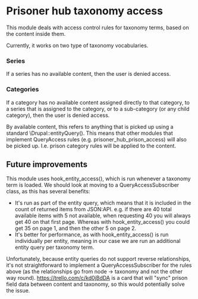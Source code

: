 # Prisoner hub taxonomy access

This module deals with access control rules for taxonomy terms, based on the content inside them.

Currently, it works on two type of taxonomy vocabularies.

### Series
If a series has no available content, then the user is denied access.

### Categories
If a category has no available content assigned directly to that category, to a series that is
assigned to the category, or to a sub-category (or any child category), then the user is denied access.

By available content, this refers to anything that is picked up using a standard \Drupal::entityQuery().
This means that other modules that implement QueryAccess rules (e.g. prisoner_hub_prison_access) will
also be picked up.  I.e. prison category rules will be applied to the content.

## Future improvements
This module uses hook_entity_access(), which is run whenever a taxonomy term is loaded.
We should look at moving to a QueryAccessSubscriber class, as this has several benefits:
- It's run as part of the entity query, which means that it is included in the count of returned items
from JSON:API.  e.g. if there are 40 total available items with 5 not available, when requesting 40 you
will always get 40 on that first page.  Whereas with hook_entity_access() you could get 35 on page 1, and
then the other 5 on page 2.
- It's better for performance, as with hook_entity_access() is run individually per entity, meaning in our
case we are run an additional entity query per taxonomy term.

Unfortunately, because entity queries do not support reverse relationships, it's not straightforward to
implement a QueryAccessSubscriber for the rules above (as the relationships go from node -> taxonomy and
not the other way round).
https://trello.com/c/kd0jBdDA is a card that will "sync" prison field data between content and taxonomy, so
this would potentially solve the issue.


